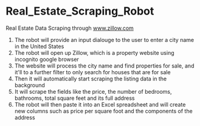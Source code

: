 # Real_Estate_Scraping_Robot
Real Estate Data Scraping through www.zillow.com


1. The robot will provide an input dialouge to the user to enter a city name in the United States
2. The robot will open up Zillow, which is a property website using incognito google browser
3. The website will process the city name and find properties for sale, and it'll to a further filter to only search for houses that are for sale
4. Then it will automatically start scraping the listing data in the background
5. It will scrape the fields like the price, the number of bedrooms, bathrooms, total square feet and its full address
6. The robot will then paste it into an Excel spreadsheet and will create new columns such as price per square foot and the components of the address
